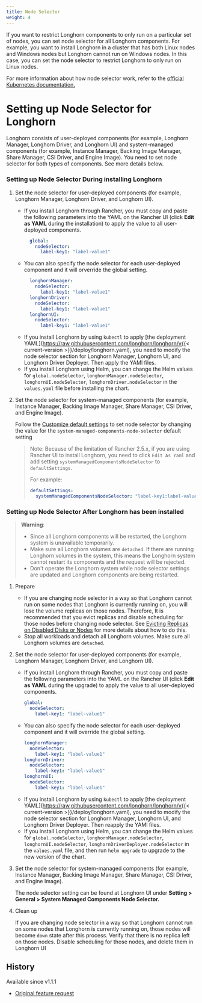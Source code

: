 ```yaml
---
title: Node Selector
weight: 4
---
```


If you want to restrict Longhorn components to only run on a particular set of nodes, you can set node selector for all Longhorn components.
For example, you want to install Longhorn in a cluster that has both Linux nodes and Windows nodes but Longhorn cannot run on Windows nodes.
In this case, you can set the node selector to restrict Longhorn to only run on Linux nodes.

For more information about how node selector work, refer to the [official Kubernetes documentation.](https://kubernetes.io/docs/concepts/scheduling-eviction/assign-pod-node/#nodeselector)

# Setting up Node Selector for Longhorn
Longhorn consists of user-deployed components (for example, Longhorn Manager, Longhorn Driver, and Longhorn UI) and system-managed components (for example, Instance Manager, Backing Image Manager, Share Manager, CSI Driver, and Engine Image).
You need to set node selector for both types of components. See more details below.

### Setting up Node Selector During installing Longhorn
1. Set the node selector for user-deployed components (for example, Longhorn Manager, Longhorn Driver, and Longhorn UI).
   * If you install Longhorn through Rancher, you must copy and paste the following parameters into the YAML on the Rancher UI (click **Edit as YAML** during the installation) to apply the value to all user-deployed components.
      ```yaml
        global:
          nodeSelector:
            label-key1: "label-value1"
      ```
   * You can also specify the node selector for each user-deployed component and it will orverride the global setting.
      ```yaml
        longhornManager:
          nodeSelector:
            label-key1: "label-value1"
        longhornDriver:
          nodeSelector:
            label-key1: "label-value1"
        longhornUI:
          nodeSelector:
            label-key1: "label-value1"
      ```
   * If you install Longhorn by using `kubectl` to apply [the deployment YAML](https://raw.githubusercontent.com/longhorn/longhorn/v{{< current-version >}}/deploy/longhorn.yaml), you need to modify the node selector section for Longhorn Manager, Longhorn UI, and Longhorn Driver Deployer.
    Then apply the YAMl files.
   * If you install Longhorn using Helm, you can change the Helm values for `global.nodeSelector`, `longhornManager.nodeSelector`, `longhornUI.nodeSelector`, `longhornDriver.nodeSelector` in the `values.yaml` file before installing the chart.

2. Set the node selector for system-managed components (for example, Instance Manager, Backing Image Manager, Share Manager, CSI Driver, and Engine Image).

   Follow the [Customize default settings](../customizing-default-settings/) to set node selector by changing the value for the `system-managed-components-node-selector` default setting
   > Note: Because of the limitation of Rancher 2.5.x, if you are using Rancher UI to install Longhorn, you need to click `Edit As Yaml` and add setting `systemManagedComponentsNodeSelector` to `defaultSettings`.
   >
   > For example:
   > ```yaml
   > defaultSettings:
   >   systemManagedComponentsNodeSelector: "label-key1:label-value1"
   >  ```

### Setting up Node Selector After Longhorn has been installed

> **Warning**:
> * Since all Longhorn components will be restarted, the Longhorn system is unavailable temporarily.
> * Make sure all Longhorn volumes are `detached`. If there are running Longhorn volumes in the system, this means the Longhorn system cannot restart its components and the request will be rejected.
> * Don't operate the Longhorn system while node selector settings are updated and Longhorn components are being restarted.

1. Prepare
   * If you are changing node selector in a way so that Longhorn cannot run on some nodes that Longhorn is currently running on,
     you will lose the volume replicas on those nodes.
     Therefore, It is recommended that you evict replicas and disable scheduling for those nodes before changing node selector.
     See [Evicting Replicas on Disabled Disks or Nodes](../../../volumes-and-nodes/disks-or-nodes-eviction) for more details about how to do this.
   * Stop all workloads and detach all Longhorn volumes. Make sure all Longhorn volumes are `detached`.

2. Set the node selector for user-deployed components (for example, Longhorn Manager, Longhorn Driver, and Longhorn UI).
   * If you install Longhorn through Rancher, you must copy and paste the following parameters into the YAML on the Rancher UI (click **Edit as YAML** during the upgrade) to apply the value to all user-deployed components.
        ```yaml
        global:
          nodeSelector:
            label-key1: "label-value1"
        ```
    * You can also specify the node selector for each user-deployed component and it will override the global setting.
        ```yaml
        longhornManager:
          nodeSelector:
            label-key1: "label-value1"
        longhornDriver:
          nodeSelector:
            label-key1: "label-value1"
        longhornUI:
          nodeSelector:
            label-key1: "label-value1"
        ```
    * If you install Longhorn by using `kubectl` to apply [the deployment YAML](https://raw.githubusercontent.com/longhorn/longhorn/v{{< current-version >}}/deploy/longhorn.yaml), you need to modify the node selector section for Longhorn Manager, Longhorn UI, and Longhorn Driver Deployer.
      Then reapply the YAMl files.
    * If you install Longhorn using Helm, you can change the Helm values for `global.nodeSelector`, `longhornManager.nodeSelector`, `longhornUI.nodeSelector`, `longhornDriverDeployer.nodeSelector` in the `values.yaml` file, and then run `helm upgrade` to upgrade to the new version of the chart.

3. Set the node selector for system-managed components (for example, Instance Manager, Backing Image Manager, Share Manager, CSI Driver, and Engine Image).

   The node selector setting can be found at Longhorn UI under **Setting > General > System Managed Components Node Selector.**

4. Clean up

   If you are changing node selector in a way so that Longhorn cannot run on some nodes that Longhorn is currently running on,
   those nodes will become `down` state after this process. Verify that there is no replica left on those nodes.
   Disable scheduling for those nodes, and delete them in Longhorn UI

## History
Available since v1.1.1
* [Original feature request](https://github.com/longhorn/longhorn/issues/2199)
